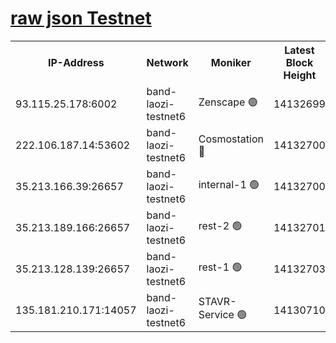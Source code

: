 
[raw json Testnet](https://rpc-check.bandt.stavr.tech/bandt/rpcbandt_result.json)
=

<table><tr><th>IP-Address</th><th>Network</th><th>Moniker</th><th>Latest Block Height</th><th>Earliest Block Height</th><th>Catching Up</th><th>Tx Index</th><th>Voting Power</th><th>Scan Time</th></tr><tr><td>93.115.25.178:6002</td><td>band-laozi-testnet6</td><td>Zenscape 🟢</td><td>14132699</td><td>12460001</td><td>False</td><td>on</td><td>0</td><td>2023-12-23T03:52:24.885230678UTC</td></tr><tr><td>222.106.187.14:53602</td><td>band-laozi-testnet6</td><td>Cosmostation 🔴</td><td>14132700</td><td>13177501</td><td>False</td><td>on</td><td>2203223</td><td>2023-12-23T03:52:26.688726703UTC</td></tr><tr><td>35.213.166.39:26657</td><td>band-laozi-testnet6</td><td>internal-1 🟢</td><td>14132700</td><td>14032700</td><td>False</td><td>on</td><td>0</td><td>2023-12-23T03:52:27.922914888UTC</td></tr><tr><td>35.213.189.166:26657</td><td>band-laozi-testnet6</td><td>rest-2 🟢</td><td>14132701</td><td>14032701</td><td>False</td><td>on</td><td>0</td><td>2023-12-23T03:52:29.118824388UTC</td></tr><tr><td>35.213.128.139:26657</td><td>band-laozi-testnet6</td><td>rest-1 🟢</td><td>14132703</td><td>14032703</td><td>False</td><td>on</td><td>0</td><td>2023-12-23T03:52:34.519234976UTC</td></tr><tr><td>135.181.210.171:14057</td><td>band-laozi-testnet6</td><td>STAVR-Service 🟢</td><td>14130710</td><td>14128501</td><td>False</td><td>on</td><td>0</td><td>2023-12-23T03:52:25.232142404UTC</td></tr></table>
